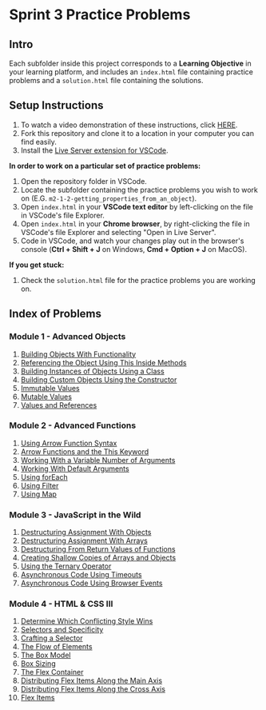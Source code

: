# Sprint 3 Practice Problems

## Intro

Each subfolder inside this project corresponds to a **Learning Objective** in your learning platform, and includes an `index.html` file containing practice problems and a `solution.html` file containing the solutions.

## Setup Instructions

1. To watch a video demonstration of these instructions, click [HERE](https://bloomtech-1.wistia.com/medias/k4rcg5le7z).
2. Fork this repository and clone it to a location in your computer you can find easily.
3. Install the [Live Server extension for VSCode](https://marketplace.visualstudio.com/items?itemName=ritwickdey.LiveServer).

**In order to work on a particular set of practice problems:**

1. Open the repository folder in VSCode.
2. Locate the subfolder containing the practice problems you wish to work on (E.G. `m2-1-2-getting_properties_from_an_object`).
3. Open `index.html` in your **VSCode text editor** by left-clicking on the file in VSCode's file Explorer.
4. Open `index.html` in your **Chrome browser**, by right-clicking the file in VSCode's file Explorer and selecting "Open in Live Server".
5. Code in VSCode, and watch your changes play out in the browser's console (**Ctrl + Shift + J** on Windows, **Cmd + Option + J** on MacOS).

**If you get stuck:**

1. Check the `solution.html` file for the practice problems you are working on.

## Index of Problems

### Module 1 - Advanced Objects

1. [Building Objects With Functionality](./m1-1-1-building_objects_with_functionality/index.html)
2. [Referencing the Object Using This Inside Methods](./m1-1-2-referencing_the_object_using_this_inside_methods/index.html)
3. [Building Instances of Objects Using a Class](./m1-2-1-building_instances_of_objects_using_a_class/index.html)
4. [Building Custom Objects Using the Constructor](./m1-2-2-building_custom_objects_using_the_constructor/index.html)
5. [Immutable Values](./m1-3-1-immutable_values/index.html)
6. [Mutable Values](./m1-3-2-mutable_values/index.html)
7. [Values and References](./m1-3-3-values_and_references/index.html)

### Module 2 - Advanced Functions

1. [Using Arrow Function Syntax](./m2-1-1-using_arrow_function_syntax/index.html)
2. [Arrow Functions and the This Keyword](./m2-1-2-arrow_functions_and_the_this_keyword/index.html)
3. [Working With a Variable Number of Arguments](./m2-2-1-working_with_a_variable_number_of_arguments/index.html)
4. [Working With Default Arguments](./m2-2-2-working_with_default_arguments/index.html)
5. [Using forEach](./m2-3-1-using_foreach/index.html)
6. [Using Filter](./m2-3-2-using_filter/index.html)
7. [Using Map](./m2-3-3-using_map/index.html)

### Module 3 - JavaScript in the Wild

1. [Destructuring Assignment With Objects](./m3-1-1-destructuring_assignment_with_objects/index.html)
2. [Destructuring Assignment With Arrays](./m3-1-2-destructuring_assignment_with_arrays/index.html)
3. [Destructuring From Return Values of Functions](./m3-1-3-destructuring_from_return_values_of_functions/index.html)
4. [Creating Shallow Copies of Arrays and Objects](./m3-1-4-creating_shallow_copies_of_arrays_and_objects/index.html)
5. [Using the Ternary Operator](./m3-2-1-using_the_ternary_operator/index.html)
6. [Asynchronous Code Using Timeouts](./m3-3-1-asynchronous_code_using_timeouts/index.html)
7. [Asynchronous Code Using Browser Events](./m3-3-2-asynchronous_code_using_browser_events/index.html)

### Module 4 - HTML & CSS III

1. [Determine Which Conflicting Style Wins](./m4-1-1-determine_which_conflicting_style_wins/index.html)
2. [Selectors and Specificity](./m4-1-2-selectors_and_specificity/index.html)
3. [Crafting a Selector](./m4-1-3-crafting_a_selector/index.html)
4. [The Flow of Elements](./m4-2-1-the_flow_of_elements/index.html)
5. [The Box Model](./m4-2-2-the_box_model/index.html)
6. [Box Sizing](./m4-2-3-box_sizing/index.html)
7. [The Flex Container](./m4-3-1-the_flex_container/index.html)
8. [Distributing Flex Items Along the Main Axis](./m4-3-2-distributing_flex_items_along_the_main_axis/index.html)
9. [Distributing Flex Items Along the Cross Axis](./m4-3-3-distributing_flex_items_along_the_cross_axis/index.html)
10. [Flex Items](./m4-3-4-flex_items/index.html)
